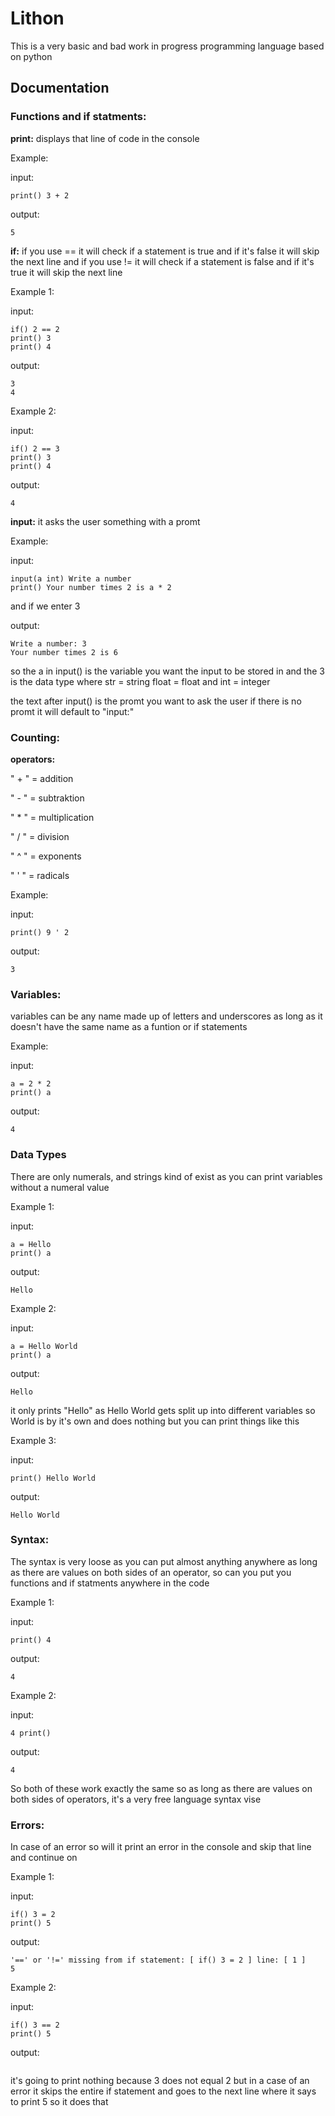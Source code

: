# Lithon
This is a very basic and bad work in progress programming language based on python

## Documentation
### Functions and if statments:

**print:**
displays that line of code in the console

Example:

input:
```
print() 3 + 2
```
output:
```
5
```

**if:**
if you use == it will check if a statement is true and if it's false it will skip the next line and if you use != it will check if a statement is false and if it's true it will skip the next line

Example 1:

input:
```
if() 2 == 2
print() 3
print() 4
```

output:
```
3
4
```

Example 2:

input:
```
if() 2 == 3
print() 3
print() 4
```
output:
```
4
```

**input:**
it asks the user something with a promt

Example:

input:
```
input(a int) Write a number
print() Your number times 2 is a * 2
```
and if we enter 3

output:
```
Write a number: 3
Your number times 2 is 6
```
so the a in input() is the variable you want the input to be stored in
and the 3 is the data type where str = string float = float and int = integer

the text after input() is the promt you want to ask the user if there is no promt it will default to "input:"

### Counting:

**operators:**

" + " = addition

" - " = subtraktion

" * " = multiplication

" / " = division

" ^ " = exponents

" ' " = radicals

Example:

input:
```
print() 9 ' 2 
```

output:
```
3
```

### Variables:

variables can be any name made up of letters and underscores as long as it doesn't have the same name as a funtion or if statements

Example:

input:
```
a = 2 * 2
print() a
```

output:
```
4
```

### Data Types

There are only numerals, and strings kind of exist as you can print variables without a numeral value

Example 1:

input:
```
a = Hello
print() a
```
output:
```
Hello
```

Example 2:

input:
```
a = Hello World
print() a
```
output:
```
Hello
```
it only prints "Hello" as Hello World gets split up into different variables so World is by it's own and does nothing
but you can print things like this

Example 3:

input:
```
print() Hello World
```
output:
```
Hello World
```
### Syntax:

The syntax is very loose as you can put almost anything anywhere as long as there are values on both sides of an operator, so can you put you functions and if statments anywhere in the code

Example 1:

input:
```
print() 4
```
output:
```
4
```

Example 2:

input:
```
4 print()
```
output:
```
4
```
So both of these work exactly the same so as long as there are values on both sides of operators, it's a very free language syntax vise

### Errors:

In case of an error so will it print an error in the console and skip that line and continue on

Example 1:

input:
```
if() 3 = 2
print() 5
```
output:
```
'==' or '!=' missing from if statement: [ if() 3 = 2 ] line: [ 1 ]
5
```
Example 2:

input:
```
if() 3 == 2
print() 5
```
output:
```

```
it's going to print nothing because 3 does not equal 2 but in a case of an error it skips the entire if statement and goes to the next line where it says to print 5 so it does that
